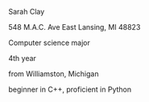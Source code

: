 Sarah Clay

548 M.A.C. Ave
East Lansing, MI 48823

Computer science major

4th year

from Williamston, Michigan

beginner in C++, proficient in Python
